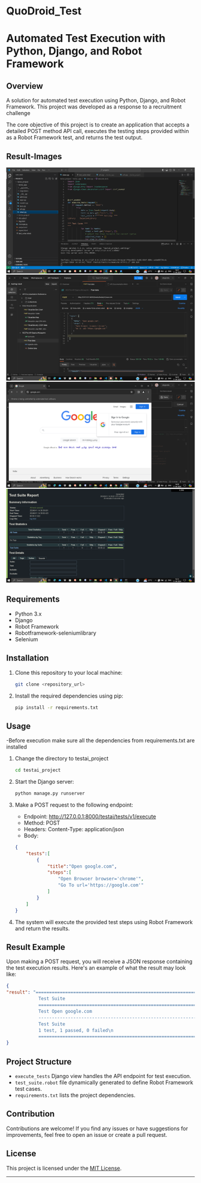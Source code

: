 # QuoDroid_Test

# Automated Test Execution with Python, Django, and Robot Framework

## Overview

A solution for automated test execution using Python, Django, and Robot Framework. This project was developed as a response to a recruitment challenge

The core objective of this project is to create an application that accepts a detailed POST method API call, executes the testing steps provided within as a Robot Framework test, and returns the test output.

## Result-Images

![Demonstration Image](image2.png)
![Demonstration Image](image3.png)
![Demonstration Image](image5.png)
![Demonstration Image](image4.png)

## Requirements

- Python 3.x
- Django
- Robot Framework
- Robotframework-seleniumlibrary
- Selenium

## Installation

1. Clone this repository to your local machine:

    ```bash
    git clone <repository_url>
    ```

2. Install the required dependencies using pip:

    ```bash
    pip install -r requirements.txt
    ```

## Usage

-Before execution make sure all the dependencies from requirements.txt are installed

1. Change the directory to testai_project
     ```bash
    cd testai_project
    ```
2. Start the Django server:

    ```bash
    python manage.py runserver
    ```

3. Make a POST request to the following endpoint:

    - Endpoint: http://127.0.0.1:8000/testai/tests/v1/execute
    - Method: POST
    - Headers: Content-Type: application/json
    - Body:

    ```json
    {
        "tests":[
            {
                "title":"Open google.com",
                "steps":[
                    "Open Browser browser='chrome'",
                    "Go To url='https://google.com'"
                ]
            }
        ]
    }
    ```

4. The system will execute the provided test steps using Robot Framework and return the results.

## Result Example

Upon making a POST request, you will receive a JSON response containing the test execution results. Here's an example of what the result may look like:

```json
{
"result": "==============================================================================\n
            Test Suite                                                                    \n
            ==============================================================================\n
            Test Open google.com                                                  | PASS |\n
            ------------------------------------------------------------------------------\n
            Test Suite                                                            | PASS |\n
            1 test, 1 passed, 0 failed\n
            ==============================================================================\n"
}
```

## Project Structure

- `execute_tests` Django view handles the API endpoint for test execution.
- `test_suite.robot` file dynamically generated to define Robot Framework test cases.
- `requirements.txt` lists the project dependencies.



## Contribution

Contributions are welcome! If you find any issues or have suggestions for improvements, feel free to open an issue or create a pull request.

## License

This project is licensed under the [MIT License](LICENSE).

---
